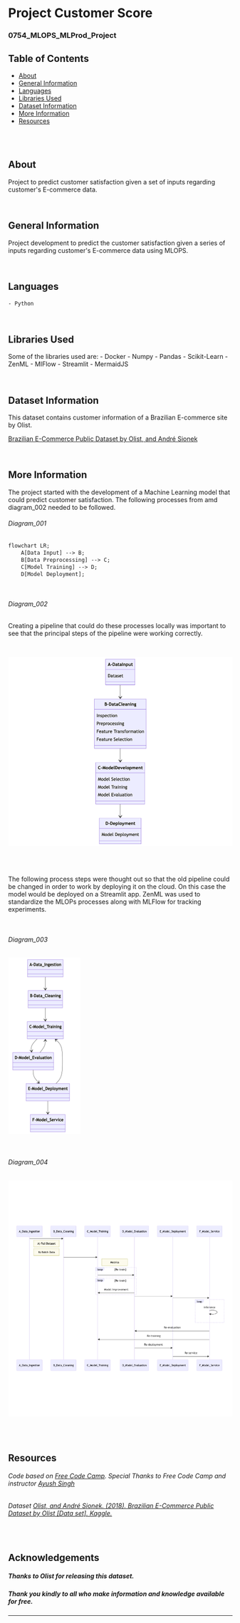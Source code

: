 # Project Customer Score
### 0754_MLOPS_MLProd_Project


## Table of Contents
* [About](#about)
* [General Information](#general-information)
* [Languages](#languages)
* [Libraries Used](#libraries-used)
* [Dataset Information](#dataset-information)
* [More Information](#more-information)
* [Resources](#resources)


<br>
<br>

## About
Project to predict customer satisfaction given a set of inputs regarding customer's E-commerce data.

<br>

## General Information

Project development to predict the customer satisfaction given a series of inputs regarding customer's E-commerce data using MLOPS.

<br>

## Languages
    - Python

<br>

## Libraries Used
Some of the libraries used are:
    - Docker
    - Numpy
    - Pandas
    - Scikit-Learn
    - ZenML
    - MlFlow
    - Streamlit
    - MermaidJS

<br>


## Dataset Information
This dataset contains customer information of a Brazilian E-commerce site by Olist.

[Brazilian E-Commerce Public Dataset by Olist, and André Sionek](https://doi.org/10.34740/KAGGLE/DSV/195341)

<br>

## More Information

The project started with the development of a Machine Learning model that could predict customer satisfaction.
The following processes from  amd diagram_002 needed to be followed.

###### Diagram_001

```mermaid
flowchart LR;
    A[Data Input] --> B;
    B[Data Preprocessing] --> C;
    C[Model Training] --> D;
    D[Model Deployment];
```

<br>

###### Diagram_002
Creating a pipeline that could do these processes locally was important to see that the principal steps of the pipeline were working correctly.

<br>

![ Diagram_001](/README/0754_README_Images/Diagram_002_001.png?raw=true "Diagram_002_01")

<br>
<br>

The following process steps were thought out so that the old pipeline could be changed in order to work by deploying it on the cloud. On this case the model would be deployed on a Streamlit app.
ZenML was used to standardize the MLOPs processes along with MLFlow for tracking experiments.

<br>

###### Diagram_003
<!-- ![ Diagram_003](/README/0754_README_Images/Diagram_003_001.png?raw=true "Diagram_003_01") -->
![Diagram_003](README/0754_README_Images/Diagram_003_001_modif_001.png?raw=true "Diagram_001_001_modif_001")

<br>

###### Diagram_004
![Diagram_004_003](/README/0754_README_Images/Diagram_004_003.png?raw=true "Diagram_004_003")

<br>

<br>


## Resources

###### *Code based on [Free Code Camp](https://www.freecodecamp.org/). Special Thanks to Free Code Camp and instructor [Ayush Singh](https://github.com/ayush714)*

###### Dataset [Olist, and André Sionek. (2018). Brazilian E-Commerce Public Dataset by Olist [Data set]. Kaggle.](https://doi.org/10.34740/KAGGLE/DSV/195341)

<br>

## Acknowledgements

##### Thanks to Olist for releasing this dataset.
##### Thank you kindly to all who make information and knowledge available for free.

----
